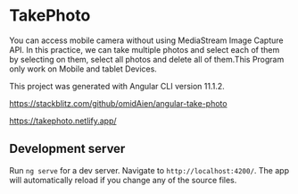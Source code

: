 # TakePhoto

You can access mobile camera without using MediaStream Image Capture API. In this practice, we can take multiple photos and select each of them by selecting on them, select all photos and delete all of them.This Program only work on Mobile and tablet Devices.

This project was generated with Angular CLI version 11.1.2.

https://stackblitz.com/github/omidAien/angular-take-photo

https://takephoto.netlify.app/

## Development server

Run `ng serve` for a dev server. Navigate to `http://localhost:4200/`. The app will automatically reload if you change any of the source files.

